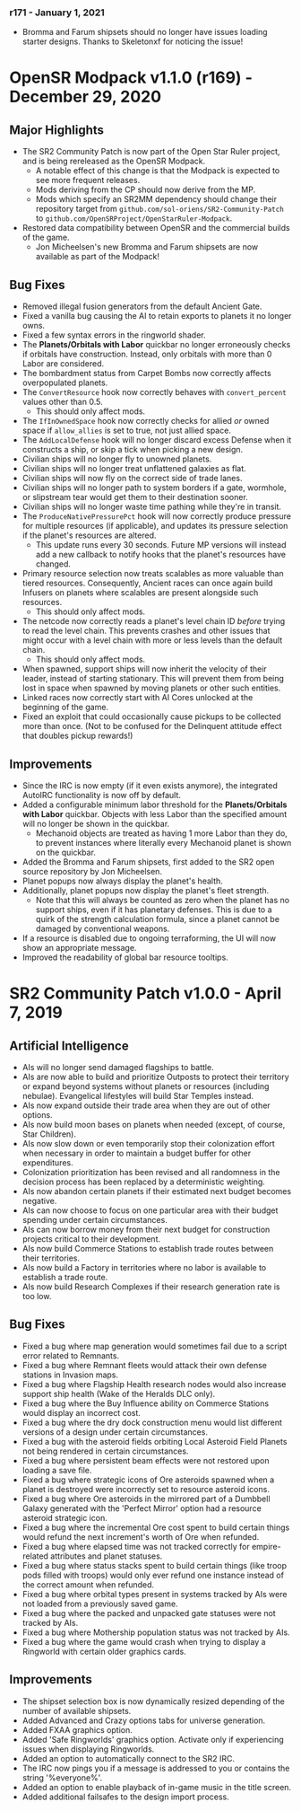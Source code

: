 ### r171 - January 1, 2021

- Bromma and Farum shipsets should no longer have issues loading starter designs. Thanks to Skeletonxf for noticing the issue!

# OpenSR Modpack v1.1.0 (r169) - December 29, 2020

## Major Highlights

- The SR2 Community Patch is now part of the Open Star Ruler project, and is being rereleased as the OpenSR Modpack.
    - A notable effect of this change is that the Modpack is expected to see more frequent releases.
    - Mods deriving from the CP should now derive from the MP. 
    - Mods which specify an SR2MM dependency should change their repository target from `github.com/sol-oriens/SR2-Community-Patch` to `github.com/OpenSRProject/OpenStarRuler-Modpack`.
- Restored data compatibility between OpenSR and the commercial builds of the game.
    - Jon Micheelsen's new Bromma and Farum shipsets are now available as part of the Modpack!

## Bug Fixes

- Removed illegal fusion generators from the default Ancient Gate.
- Fixed a vanilla bug causing the AI to retain exports to planets it no longer owns.
- Fixed a few syntax errors in the ringworld shader.
- The **Planets/Orbitals with Labor** quickbar no longer erroneously checks if orbitals have construction. Instead, only orbitals with more than 0 Labor are considered.
- The bombardment status from Carpet Bombs now correctly affects overpopulated planets.
- The `ConvertResource` hook now correctly behaves with `convert_percent` values other than 0.5.
    - This should only affect mods.
- The `IfInOwnedSpace` hook now correctly checks for allied *or* owned space if `allow_allies` is set to true, not just allied space.
- The `AddLocalDefense` hook will no longer discard excess Defense when it constructs a ship, or skip a tick when picking a new design.
- Civilian ships will no longer fly to unowned planets.
- Civilian ships will no longer treat unflattened galaxies as flat.
- Civilian ships will now fly on the correct side of trade lanes.
- Civilian ships will no longer path to system borders if a gate, wormhole, or slipstream tear would get them to their destination sooner.
- Civilian ships will no longer waste time pathing while they're in transit.
- The `ProduceNativePressurePct` hook will now correctly produce pressure for multiple resources (if applicable), and updates its pressure selection if the planet's resources are altered.
    - This update runs every 30 seconds. Future MP versions will instead add a new callback to notify hooks that the planet's resources have changed.
- Primary resource selection now treats scalables as more valuable than tiered resources. Consequently, Ancient races can once again build Infusers on planets where scalables are present alongside such resources.
    - This should only affect mods.
- The netcode now correctly reads a planet's level chain ID *before* trying to read the level chain. This prevents crashes and other issues that might occur with a level chain with more or less levels than the default chain.
    - This should only affect mods.
- When spawned, support ships will now inherit the velocity of their leader, instead of starting stationary. This will prevent them from being lost in space when spawned by moving planets or other such entities.
- Linked races now correctly start with AI Cores unlocked at the beginning of the game.
- Fixed an exploit that could occasionally cause pickups to be collected more than once. (Not to be confused for the Delinquent attitude effect that doubles pickup rewards!)

## Improvements

- Since the IRC is now empty (if it even exists anymore), the integrated AutoIRC functionality is now off by default.
- Added a configurable minimum labor threshold for the **Planets/Orbitals with Labor** quickbar. Objects with less Labor than the specified amount will no longer be shown in the quickbar.
    - Mechanoid objects are treated as having 1 more Labor than they do, to prevent instances where literally every Mechanoid planet is shown on the quickbar.
- Added the Bromma and Farum shipsets, first added to the SR2 open source repository by Jon Micheelsen.
- Planet popups now always display the planet's health.
- Additionally, planet popups now display the planet's fleet strength.
    - Note that this will always be counted as zero when the planet has no support ships, even if it has planetary defenses. This is due to a quirk of the strength calculation formula, since a planet cannot be damaged by conventional weapons.
- If a resource is disabled due to ongoing terraforming, the UI will now show an appropriate message.
- Improved the readability of global bar resource tooltips.

# SR2 Community Patch v1.0.0 - April 7, 2019

## Artificial Intelligence

- AIs will no longer send damaged flagships to battle.
- AIs are now able to build and prioritize Outposts to protect their territory or expand beyond systems without planets or resources (including nebulae). Evangelical lifestyles will build Star Temples instead.
- AIs now expand outside their trade area when they are out of other options.
- AIs now build moon bases on planets when needed (except, of course, Star Children).
- AIs now slow down or even temporarily stop their colonization effort when necessary in order to maintain a budget buffer for other expenditures.
- Colonization prioritization has been revised and all randomness in the decision process has been replaced by a deterministic weighting.
- AIs now abandon certain planets if their estimated next budget becomes negative.
- AIs can now choose to focus on one particular area with their budget spending under certain circumstances.
- AIs can now borrow money from their next budget for construction projects critical to their development.
- AIs now build Commerce Stations to establish trade routes between their territories.
- AIs now build a Factory in territories where no labor is available to establish a trade route.
- AIs now build Research Complexes if their research generation rate is too low.

## Bug Fixes

- Fixed a bug where map generation would sometimes fail due to a script error related to Remnants.
- Fixed a bug where Remnant fleets would attack their own defense stations in Invasion maps.
- Fixed a bug where Flagship Health research nodes would also increase support ship health (Wake of the Heralds DLC only).
- Fixed a bug where the Buy Influence ability on Commerce Stations would display an incorrect cost.
- Fixed a bug where the dry dock construction menu would list different versions of a design under certain circumstances.
- Fixed a bug with the asteroid fields orbiting Local Asteroid Field Planets not being rendered in certain circumstances.
- Fixed a bug where persistent beam effects were not restored upon loading a save file.
- Fixed a bug where strategic icons of Ore asteroids spawned when a planet is destroyed were incorrectly set to resource asteroid icons.
- Fixed a bug where Ore asteroids in the mirrored part of a Dumbbell Galaxy generated with the 'Perfect Mirror' option had a resource asteroid strategic icon.
- Fixed a bug where the incremental Ore cost spent to build certain things would refund the next increment's worth of Ore when refunded.
- Fixed a bug where elapsed time was not tracked correctly for empire-related attributes and planet statuses.
- Fixed a bug where status stacks spent to build certain things (like troop pods filled with troops) would only ever refund one instance instead of the correct amount when refunded.
- Fixed a bug where orbital types present in systems tracked by AIs were not loaded from a previously saved game.
- Fixed a bug where the packed and unpacked gate statuses were not tracked by AIs.
- Fixed a bug where Mothership population status was not tracked by AIs.
- Fixed a bug where the game would crash when trying to display a Ringworld with certain older graphics cards.

## Improvements

- The shipset selection box is now dynamically resized depending of the number of available shipsets.
- Added Advanced and Crazy options tabs for universe generation.
- Added FXAA graphics option.
- Added 'Safe Ringworlds' graphics option. Activate only if experiencing issues when displaying Ringworlds.
- Added an option to automatically connect to the SR2 IRC.
- The IRC now pings you if a message is addressed to you or contains the string '%everyone%'.
- Added an option to enable playback of in-game music in the title screen.
- Added additional failsafes to the design import process.
